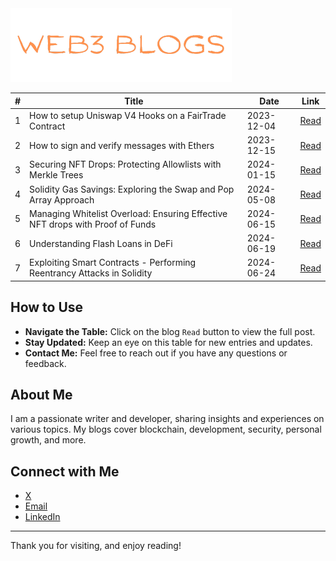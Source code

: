 
<img src="logo.png" alt="blogLogo" height="118"/>



| #   | Title           | Date       | Link           |
| --- | --------------- | ---------- | -------------- |
| 1   | How to setup Uniswap V4 Hooks on a FairTrade Contract | 2023-12-04 | [Read](https://www.jasonschwarz.xyz/articles/setup-uniswap-v4-hooks-fairtrade-contract) |
| 2   | How to sign and verify messages with Ethers | 2023-12-15 | [Read](https://www.jasonschwarz.xyz/articles/message-signing-with-ethers) |
| 3   | Securing NFT Drops: Protecting Allowlists with Merkle Trees | 2024-01-15| [Read](https://www.jasonschwarz.xyz/articles/securing-nft-drops-protecting-allowlists-with-merkle-trees) |
| 4   | Solidity Gas Savings: Exploring the Swap and Pop Array Approach | 2024-05-08 | [Read](https://www.jasonschwarz.xyz/articles/solidity-gas-savings-exploring-the-swap-and-pop-array-approach) |
| 5   | Managing Whitelist Overload: Ensuring Effective NFT drops with Proof of Funds | 2024-06-15 | [Read](https://www.jasonschwarz.xyz/articles/managing-whitelist-overload-ensuring-effective-token-mints-with-proof-of-funds) |
| 6   | Understanding Flash Loans in DeFi | 2024-06-19 | [Read](https://www.jasonschwarz.xyz/articles/understanding-flash-loans-in-defi) |
| 7   | Exploiting Smart Contracts - Performing Reentrancy Attacks in Solidity | 2024-06-24 | [Read](https://medium.com/coinmonks/exploiting-smart-contracts-understanding-and-performing-reentrancy-attacks-in-solidity-b6aa29337828) |

## How to Use

- **Navigate the Table:** Click on the blog `Read` button to view the full post.
- **Stay Updated:** Keep an eye on this table for new entries and updates.
- **Contact Me:** Feel free to reach out if you have any questions or feedback.

## About Me

I am a passionate writer and developer, sharing insights and experiences on various topics. My blogs cover blockchain, development, security, personal growth, and more.

## Connect with Me

- [X](https://x.com/passandscore)
- [Email](mailto:jason.c.schwarz@gmail.com)
- [LinkedIn](https://www.linkedin.com/in/jason-schwarz-75b91482/)

---

Thank you for visiting, and enjoy reading!
